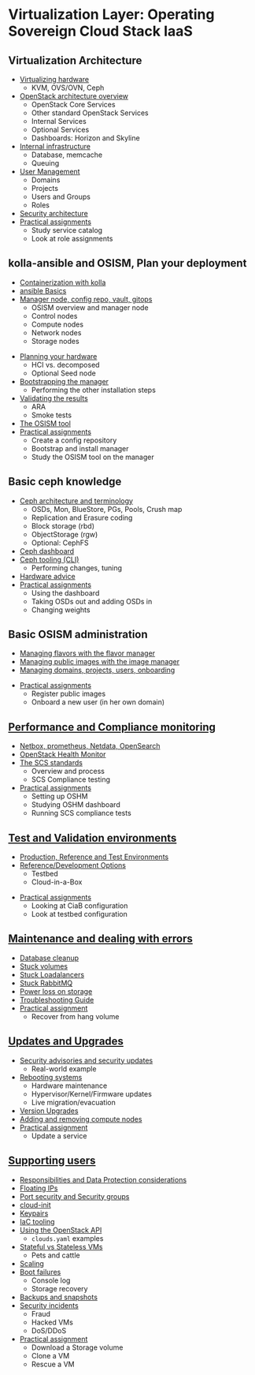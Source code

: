 # Virtualization Layer: Operating Sovereign Cloud Stack IaaS

## Virtualization Architecture
* [Virtualizing hardware](Hardware-Virt.md)
    * KVM, OVS/OVN, Ceph
* [OpenStack architecture overview](OpenStack-Arch.md)
    * OpenStack Core Services
    * Other standard OpenStack Services
    * Internal Services
    * Optional Services
    * Dashboards: Horizon and Skyline
* [Internal infrastructure](Internal-infra.md)
    * Database, memcache
    * Queuing
* [User Management](User-Mgmt.md)
    * Domains
    * Projects
    * Users and Groups
    * Roles
* [Security architecture](Sec-Arch.md)
* [Practical assignments](Assign-VirtArch.md)
    * Study service catalog
    * Look at role assignments

## kolla-ansible and OSISM, Plan your deployment
* [Containerization with kolla](kolla.md)
* [ansible Basics](ansible.md)
* [Manager node, config repo, vault, gitops](osism.md)
    * OSISM overview and manager node
    * Control nodes
    * Compute nodes
    * Network nodes
    * Storage nodes
<!--* [SW-defined Storage (SDS) with Ceph](Ceph-Intro.md)-->
<!--* [SW-defined Networking (SDN) with OVN/OvS](OVN-Intro.md)-->
* [Planning your hardware](HW-Plan.md)
    * HCI vs. decomposed
    * Optional Seed node
* [Bootstrapping the manager](Install.md)
    * Performing the other installation steps
* [Validating the results](Validation.md)
    * ARA
    * Smoke tests
* [The OSISM tool](OSISM-tool.md)
* [Practical assignments](Assign-OSISM.md)
    * Create a config repository
    * Bootstrap and install manager
    * Study the OSISM tool on the manager

## Basic ceph knowledge
* [Ceph architecture and terminology](Ceph-Intro.md)
    * OSDs, Mon, BlueStore, PGs, Pools, Crush map
    * Replication and Erasure coding
    * Block storage (rbd)
    * ObjectStorage (rgw)
    * Optional: CephFS
* [Ceph dashboard](Ceph-Dashboard.md)
* [Ceph tooling (CLI)](Ceph-CLI.md)
    * Performing changes, tuning
* [Hardware advice](Ceph-Hardware.md)
* [Practical assignments](Assign-Ceph.md)
    * Using the dashboard
    * Taking OSDs out and adding OSDs in
    * Changing weights

## Basic OSISM administration
* [Managing flavors with the flavor manager](Flavor-Manager.md)
* [Managing public images with the image manager](Image-Manager.md)
* [Managing domains, projects, users, onboarding](Onboarding.md)
<!-- TODO* Collecting usage data (telemetry)-->
* [Practical assignments](Assign-Manager.md)
    * Register public images
    * Onboard a new user (in her own domain)

## [Performance and Compliance monitoring](Perf-Compl-Monitoring.md)
* [Netbox, prometheus, Netdata, OpenSearch](Perf-Compl-Monitoring.md#osism-manager-management-tools)
* [OpenStack Health Monitor](Perf-Compl-Monitoring.md#openstack-health-monitor-oshm)
* [The SCS standards](Perf-Compl-Monitoring.md#scs-standards)
    * Overview and process
    * SCS Compliance testing
* [Practical assignments](Perf-Compl-Monitoring.md#assignments-monitoring-and-compliance)
    * Setting up OSHM
    * Studying OSHM dashboard
    * Running SCS compliance tests

## [Test and Validation environments](Environments.md)
* [Production, Reference and Test Environments](Environments.md#production-reference-and-test-environments)
* [Reference/Development Options](Environments.md#options-for-your-environments)
    * Testbed
    * Cloud-in-a-Box
<!--* Validating changes-->
* [Practical assignments](Environments.md@assignments)
    * Looking at CiaB configuration
    * Look at testbed configuration

## [Maintenance and dealing with errors](Maintenance.md)
* [Database cleanup](Maintenance.md#database-cleanup)
* [Stuck volumes](Maintenance.md#stuck-volumes)
* [Stuck Loadalancers](Maintenance.md#stuck-loadbalancers)
* [Stuck RabbitMQ](Maintenance.md#rabbitmq-issues)
* [Power loss on storage](Maintenance.md@power-loss-on-storage)
* [Troubleshooting Guide](https://docs.scs.community/docs/iaas/guides/troubleshooting-guide/)
* [Practical assignment](Maintenance.md#practical-assignment)
    * Recover from hang volume

## [Updates and Upgrades](Updates.md)
* [Security advisories and security updates](Updates.md#security-updates)
    * Real-world example
* [Rebooting systems](Updates.md#rebooting-systems)
    * Hardware maintenance
    * Hypervisor/Kernel/Firmware updates
    * Live migration/evacuation
* [Version Upgrades](Updates.md#version-upgrades)
* [Adding and removing compute nodes](Updates.md#adding-and-removing-compute-nodes)
* [Practical assignment](Updates.md#practical-assignment)
    * Update a service

## [Supporting users](Support.md)
* [Responsibilities and Data Protection considerations](Support.md#responsibilities-and-data-protection-considerations)
* [Floating IPs](Support.md#floating-ips)
* [Port security and Security groups](Support.md#security-groups)
* [cloud-init](Support.md#cloud-init)
* [Keypairs](Support.md#keypairs)
* [IaC tooling](Support.md#iac-tooling)
* [Using the OpenStack API](Support.md#using-the-openstack-api)
    * `clouds.yaml` examples
* [Stateful vs Stateless VMs](Support.md#stateful-vs-stateless-design)
    * Pets and cattle
* [Scaling](Support.md#scaling)
* [Boot failures](Support.md#troubleshooting-boot-issues-self-support)
    * Console log
    * Storage recovery
* [Backups and snapshots](Support.md#snapshots-and-backups)
* [Security incidents](Support.md#security-incidents-provider-perspective)
    * Fraud
    * Hacked VMs
    * DoS/DDoS
* [Practical assignment](Support.md#practical-assignments-user-perspective)
    * Download a Storage volume
    * Clone a VM
    * Rescue a VM

